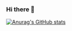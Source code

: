 ### Hi there 👋

<!--
**newneo4/newneo4** is a ✨ _special_ ✨ repository because its `README.md` (this file) appears on your GitHub profile.

Here are some ideas to get you started:

- 🔭 I’m currently studying in the National University of the Highlands
- 🌱 I’m currently learning more about Data Sciencie
- 👯 I’m looking to collaborate in projects that include frontend development or data analysis
- 💬 Ask me about data analysis or frontend development
- 📫 How to reach me: Private message
- ⚡ Fun fact: I really love play chess
-->


[![Anurag's GitHub stats](https://github-readme-stats.vercel.app/api?username=newneo4)](https://github.com/anuraghazra/github-readme-stats)

